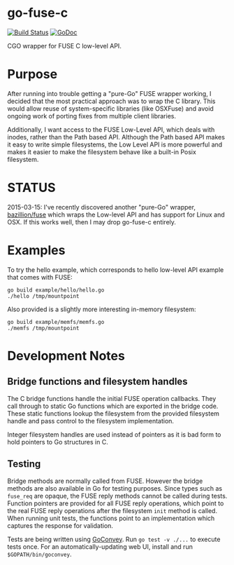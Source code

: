 go-fuse-c
=========

[![Build Status](https://travis-ci.org/vgough/go-fuse-c.svg)](https://travis-ci.org/vgough/go-fuse-c)
[![GoDoc](https://godoc.org/github.com/vgough/go-fuse-c?status.svg)](http://godoc.org/github.com/vgough/go-fuse-c/fuse)

CGO wrapper for FUSE C low-level API.

# Purpose

After running into trouble getting a "pure-Go" FUSE wrapper working, I decided that the most
practical approach was to wrap the C library.  This would allow reuse of system-specific libraries
(like OSXFuse) and avoid ongoing work of porting fixes from multiple client libraries.

Additionally, I want access to the FUSE Low-Level API, which deals with inodes, rather than the
Path based API.  Although the Path based API makes it easy to write simple filesystems, the Low
Level API is more powerful and makes it easier to make the filesystem behave like a built-in Posix
filesystem.

# STATUS

2015-03-15: I've recently discovered another "pure-Go" wrapper,
[bazillion/fuse](https://github.com/bazillion/fuse) which wraps the Low-level API and has support
for Linux and OSX.  If this works well, then I may drop go-fuse-c entirely.

# Examples

To try the hello example, which corresponds to hello low-level API example
that comes with FUSE:

````
go build example/hello/hello.go
./hello /tmp/mountpoint
````

Also provided is a slightly more interesting in-memory filesystem:

````
go build example/memfs/memfs.go
./memfs /tmp/mountpoint
````

# Development Notes

## Bridge functions and filesystem handles

The C bridge functions handle the initial FUSE operation callbacks.  They call through to static Go
functions which are exported in the bridge code.  These static functions lookup the filesystem from
the provided filesystem handle and pass control to the filesystem implementation.

Integer filesystem handles are used instead of pointers as it is bad form to hold pointers to Go
structures in C.

## Testing

Bridge methods are normally called from FUSE.  However the bridge methods are also available in Go
for testing purposes.  Since types such as `fuse_req` are opaque, the FUSE reply methods cannot be
called during tests.  Function pointers are provided for all FUSE reply operations, which point
to the real FUSE reply operations after the filesystem `init` method is called.  When running unit
tests, the functions point to an implementation which captures the response for validation.

Tests are being written using [GoConvey](https://github.com/smartystreets/goconvey).  Run
`go test -v ./...` to execute tests once.  For an automatically-updating web UI, install and
run `$GOPATH/bin/goconvey`.

